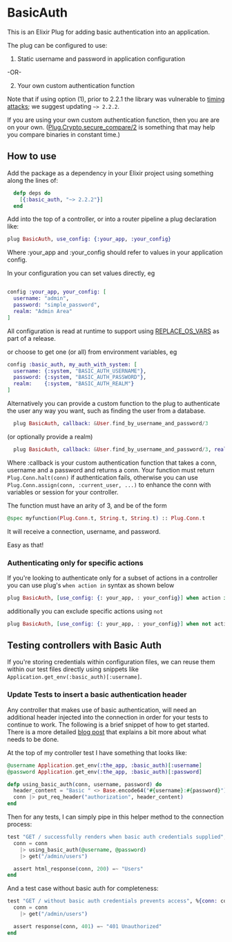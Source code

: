 # BasicAuth

This is an Elixir Plug for adding basic authentication into an application.

The plug can be configured to use:

1) Static username and password in application configuration

-OR-

2) Your own custom authentication function

Note that if using option (1), prior to 2.2.1 the library was vulnerable to [timing attacks](https://codahale.com/a-lesson-in-timing-attacks/);
we suggest updating `~> 2.2.2`.

If you are using your own custom authentication function, then you are are on your own.
([Plug.Crypto.secure_compare/2](https://hexdocs.pm/plug/1.5.0-rc.0/Plug.Crypto.html#secure_compare/2) is something that may help you compare
binaries in constant time.)


## How to use

Add the package as a dependency in your Elixir project using something along the lines of:
```elixir
  defp deps do
    [{:basic_auth, "~> 2.2.2"}]
  end
```

Add into the top of a controller, or into a router pipeline a plug declaration like:

```elixir
plug BasicAuth, use_config: {:your_app, :your_config}
```

  Where :your_app and :your_config should refer to values in your application config.

  In your configuration you can set values directly, eg

  ```elixir

  config :your_app, your_config: [
    username: "admin",
    password: "simple_password",
    realm: "Admin Area"
  ]
  ```

All configuration is read at runtime to support using
[REPLACE_OS_VARS](http://michal.muskala.eu/2017/07/30/configuring-elixir-libraries.html#distillerys-replaceosvars)
as part of a release.

  or choose to get one (or all) from environment variables, eg

  ```elixir
  config :basic_auth, my_auth_with_system: [
    username: {:system, "BASIC_AUTH_USERNAME"},
    password: {:system, "BASIC_AUTH_PASSWORD"},
    realm:    {:system, "BASIC_AUTH_REALM"}
  ]
  ```

Alternatively you can provide a custom function to the plug to authenticate the user any way
you want, such as finding the user from a database.

```elixir
  plug BasicAuth, callback: &User.find_by_username_and_password/3
```

  (or optionally provide a realm)

```elixir
  plug BasicAuth, callback: &User.find_by_username_and_password/3, realm: "Area 51"
```

Where :callback is your custom authentication function that takes a conn, username
and a password and returns a conn. Your function must return `Plug.Conn.halt(conn)`
if authentication fails, otherwise you can use `Plug.Conn.assign(conn, :current_user, ...)`
to enhance the conn with variables or session for your controller.

The function must have an arity of 3, and be of the form

```elixir
@spec myfunction(Plug.Conn.t, String.t, String.t) :: Plug.Conn.t
```

It will receive a connection, username, and password.

Easy as that!


### Authenticating only for specific actions

If you're looking to authenticate only for a subset of actions in a controller you can use plug's `when action in` syntax as shown below

```elixir
plug BasicAuth, [use_config: {: your_app, : your_config}] when action in [:edit, :delete]
```

  additionally you can exclude specific actions using `not`

```elixir
plug BasicAuth, [use_config: {: your_app, : your_config}] when not action in [:index, :show]
```
## Testing controllers with Basic Auth

If you're storing credentials within configuration files, we can reuse them within our test files
directly using snippets like `Application.get_env(:basic_auth)[:username]`.

### Update Tests to insert a basic authentication header

Any controller that makes use of basic authentication, will need an additional header injected into
the connection in order for your tests to continue to work. The following is a brief snippet of how
to get started. There is a more detailed
[blog post](http://www.cultivatehq.com/posts/add-basic-authentication-to-a-phoenix-application/) that
explains a bit more about what needs to be done.

At the top of my controller test I have something that looks like:

```elixir
@username Application.get_env(:the_app, :basic_auth)[:username]
@password Application.get_env(:the_app, :basic_auth)[:password]

defp using_basic_auth(conn, username, password) do
  header_content = "Basic " <> Base.encode64("#{username}:#{password}")
  conn |> put_req_header("authorization", header_content)
end
```

Then for any tests, I can simply pipe in this helper method to the connection process:
```elixir
test "GET / successfully renders when basic auth credentials supplied", %{conn: conn} do
  conn = conn
    |> using_basic_auth(@username, @password)
    |> get("/admin/users")

  assert html_response(conn, 200) =~ "Users"
end
```

And a test case without basic auth for completeness:
```elixir
test "GET / without basic auth credentials prevents access", %{conn: conn} do
  conn = conn
    |> get("/admin/users")

  assert response(conn, 401) =~ "401 Unauthorized"
end
```
